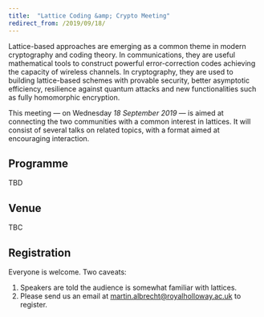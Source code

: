 ```yaml
---
title:  "Lattice Coding &amp; Crypto Meeting"
redirect_from: /2019/09/18/
---
```


Lattice-based approaches are emerging as a common theme in modern cryptography and coding theory. In communications, they are useful mathematical tools to construct powerful error-correction codes achieving the capacity of wireless channels. In cryptography, they are used to building lattice-based schemes with provable security, better asymptotic efficiency, resilience against quantum attacks and new functionalities such as fully homomorphic encryption.

This meeting — on Wednesday *18 September 2019* — is aimed at connecting the two communities with a common interest in lattices. It will consist of several talks on related topics, with a format aimed at encouraging interaction.

## Programme ##

TBD

## Venue ##

TBC

## Registration ##

Everyone is welcome. Two caveats:

1. Speakers are told the audience is somewhat familiar with lattices.
2. Please send us an email at <martin.albrecht@royalholloway.ac.uk> to register.
